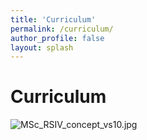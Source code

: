 ```yaml
---
title: 'Curriculum'
permalink: /curriculum/
author_profile: false
layout: splash
---
```

# Curriculum

![MSc_RSIV_concept_vs10.jpg](asset/images/MSc_RSIV_concept_vs10.jpg)

